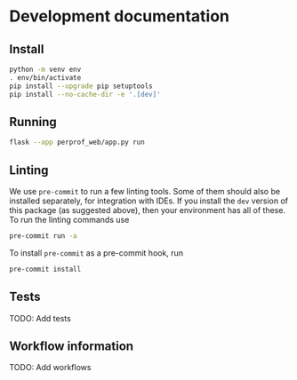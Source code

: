 # Development documentation

## Install

```bash
python -m venv env
. env/bin/activate
pip install --upgrade pip setuptools
pip install --no-cache-dir -e '.[dev]'
```

## Running

```bash
flask --app perprof_web/app.py run
```

## Linting

We use `pre-commit` to run a few linting tools.
Some of them should also be installed separately, for integration with IDEs.
If you install the `dev` version of this package (as suggested above), then your environment has all of these.
To run the linting commands use

```bash
pre-commit run -a
```

To install `pre-commit` as a pre-commit hook, run

```bash
pre-commit install
```

## Tests

TODO: Add tests

## Workflow information

TODO: Add workflows
